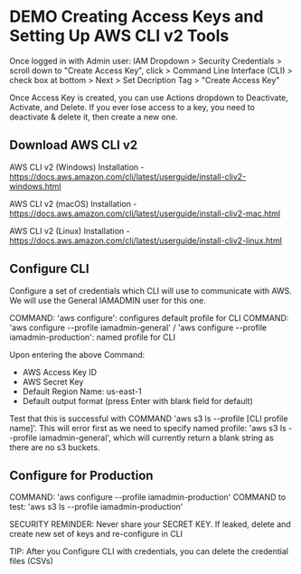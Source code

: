 # DEMO Creating Access Keys and Setting Up AWS CLI v2 Tools

Once logged in with Admin user:
IAM Dropdown > Security Credentials > scroll down to "Create Access Key", click > Command Line Interface (CLI) > check box at bottom > Next > Set Decription Tag > "Create Access Key"

Once Access Key is created, you can use Actions dropdown to Deactivate, Activate, and Delete. If you ever lose access to a key, you need to deactivate & delete it, then create a new one.

## Download AWS CLI v2
AWS CLI v2 (Windows) Installation - https://docs.aws.amazon.com/cli/latest/userguide/install-cliv2-windows.html

AWS CLI v2 (macOS) Installation - https://docs.aws.amazon.com/cli/latest/userguide/install-cliv2-mac.html

AWS CLI v2 (Linux) Installation - https://docs.aws.amazon.com/cli/latest/userguide/install-cliv2-linux.html

## Configure CLI
Configure a set of credentials which CLI will use to communicate with AWS. We will use the General IAMADMIN user for this one.

COMMAND: 'aws configure': configures default profile for CLI
COMMAND: 'aws configure --profile iamadmin-general' / 'aws configure --profile iamadmin-production': named profile for CLI

Upon entering the above Command:
- AWS Access Key ID
- AWS Secret Key
- Default Region Name: us-east-1
- Default output format (press Enter with blank field for default)

Test that this is successful with COMMAND 'aws s3 ls --profile [CLI profile name]'. This will error first as we need to specify named profile:
'aws s3 ls --profile iamadmin-general', which will currently return a blank string as there are no s3 buckets.

## Configure for Production
COMMAND: 'aws configure --profile iamadmin-production'
COMMAND to test: 'aws s3 ls --profile iamadmin-production'

SECURITY REMINDER: Never share your SECRET KEY. If leaked, delete and create new set of keys and re-configure in CLI

TIP: After you Configure CLI with credentials, you can delete the credential files (CSVs)
